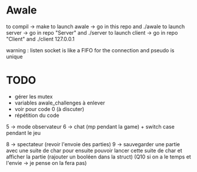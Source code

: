 # Awale

to compil -> make
to launch awale -> go in this repo and ./awale
to launch server -> go in repo "Server" and ./server
to launch client -> go in repo "Client" and ./client 127.0.0.1 

warning : listen socket is like a FIFO for the connection and pseudo is unique

# TODO
- gérer les mutex
- variables awale_challenges à enlever
- voir pour code 0 (à discuter)
- répétition du code

5 -> mode observateur
6 -> chat (mp pendant la game) + switch case pendant le jeu

8 -> spectateur (revoir l'envoie des parties) 
9 -> sauvegarder une partie avec une suite de char pour ensuite pouvoir lancer cette suite de char et afficher la partie (rajouter un booléen dans la struct)
(Q10 si on a le temps et l'envie -> je pense on la fera pas)

